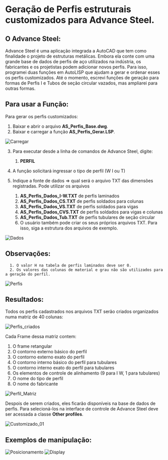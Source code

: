 # Geração de Perfis estruturais customizados para Advance Steel.

## O Advance Steel:
Advance Steel é uma aplicação integrada a AutoCAD que tem como finalidade o projeto de estruturas metálicas.
Embora ela conte com uma grande base de dados de perfis de aço utilizados na indústria, os fabricantes e os projetistas podem 
adicionar novos perfis. Para isso, programei duas funções em AutoLISP que ajudam a gerar e ordenar esses os perfis customizados.
Até o momento, escrevi funções de geração para formas de Perfis I e Tubos de seção circular vazados, mas ampliarei para outras formas. 

## Para usar a Função:
Para gerar os perfis customizados:

1. Baixar e abrir o arquivo   **AS_Perfis_Base.dwg**.
2. Baixar e carregar a função **AS_Perfis_Gerar.LSP**.
   
![Carregar](https://github.com/JLMenegotto/AulasBIM/assets/9437020/eca90b1a-1cb8-46f2-9723-9bd8363a8ccd)

3. Para executar desde a linha de comandos de Advance Steel, digite:
      1. **PERFIL**
         
4. A função solicitará ingressar o tipo de perfil (W I ou T)
5. Indique a fonte de dados => qual será o arquivo TXT das dimensões registradas.
   Pode utilizar os arquivos
     1. **AS_Perfis_Dados_I-W.TXT** de perfis laminados
     2. **AS_Perfis_Dados_CS.TXT**  de perfis soldados para colunas
     3. **AS_Perfis_Dados_VS.TXT**  de perfis soldados para vigas
     4. **AS_Perfis_Dados_CVS.TXT** de perfis soldados para vigas e colunas 
     5. **AS_Perfis_Dados_Tub.TXT** de perfis tubulares de seção circular
     6. O usuário também pode criar os seus próprios arquivos TXT. Para isso, siga a estrutura dos arquivos de exemplo. 

![Dados](https://github.com/JLMenegotto/AulasBIM/assets/9437020/91f4e98f-6b04-498f-9baa-fddf7ba9eeb6)

## Observações:
      1. O valor H na tabela de perfis laminados deve ser 0. 
      2. Os valores das colunas de material e grau não são utilizados para a geração do perfil.

![Perfis](https://github.com/JLMenegotto/AulasBIM/assets/9437020/7d3b8544-b4d3-4ac7-9e7f-d729d9d43ab8)

## Resultados:
Todos os perfis cadastrados nos arquivos TXT serão criados organizados numa matriz de 40 colunas: 

![Perfis_criados](https://github.com/JLMenegotto/AulasBIM/assets/9437020/7bcc816d-9b52-44bd-902d-df1451759dcc)

Cada Frame dessa matriz contem:

 1. O frame retangular
 2. O contorno externo básico do perfil
 3. O contorno externo exato do perfil
 4. O contorno interno básico do perfil para tubulares
 5. O contorno interno exato do perfil para tubulares
 6. Os elementos de controle de alinhamento (9 para I W, 1 para tubulares)
 7. O nome do tipo de perfil
 8. O nome do fabricante 

![Perfil_Matriz](https://github.com/JLMenegotto/AulasBIM/assets/9437020/b36e6026-9368-4e61-86e4-510b3b2aaf49)

Despois de serem criados, eles ficarão disponíveis na base de dados de perfis. 
Para selecioná-los na interface de controle de Advance Steel deve ser acessada a classe **Other profiles**.

![Customizado_01](https://github.com/JLMenegotto/AulasBIM/assets/9437020/e560c753-6c1b-49bd-84cc-c17f1eb77144)

## Exemplos de manipulação:

![Posicionamento](https://github.com/JLMenegotto/AulasBIM/assets/9437020/952b3069-d0cd-41d7-b8a7-a0c3dc976a03)
![Display](https://github.com/JLMenegotto/AulasBIM/assets/9437020/b1892d25-b9e8-4653-850e-af123a5e5e37)
